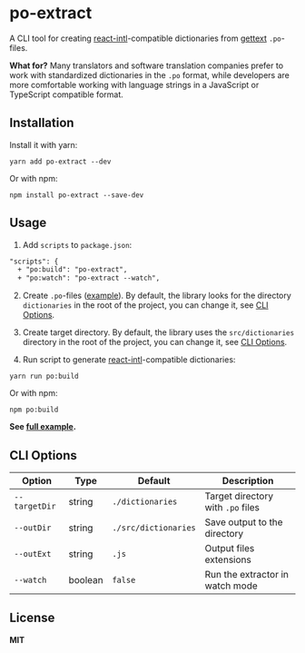 # po-extract

A CLI tool for creating [react-intl](https://www.npmjs.com/package/react-intl)-compatible dictionaries from [gettext](https://www.gnu.org/software/gettext/) `.po`-files.

**What for?** Many translators and software translation companies prefer to work with standardized dictionaries in the `.po` format, while developers are more comfortable working with language strings in a JavaScript or TypeScript compatible format.

## Installation

Install it with yarn:

```shell
yarn add po-extract --dev
```

Or with npm:

```shell
npm install po-extract --save-dev
```

## Usage

1. Add `scripts` to `package.json`:

```diff
"scripts": {
  + "po:build": "po-extract",
  + "po:watch": "po-extract --watch",
```

2. Create `.po`-files ([example](/tree/main/example/dictionaries)). By default, the library looks for the directory `dictionaries` in the root of the project, you can change it, see [CLI Options](#cli-options).

3. Create target directory. By default, the library uses the `src/dictionaries` directory in the root of the project, you can change it, see [CLI Options](#cli-options).

4. Run script to generate [react-intl](https://www.npmjs.com/package/react-intl)-compatible dictionaries:

```shell
yarn run po:build
```

Or with npm:

```shell
npm po:build
```

**See [full example](./example).**

## CLI Options

| Option        | Type    | Default              | Description                       |
| ------------- | ------- | -------------------- | --------------------------------- |
| `--targetDir` | string  | `./dictionaries`     | Target directory with `.po` files |
| `--outDir`    | string  | `./src/dictionaries` | Save output to the directory      |
| `--outExt`    | string  | `.js`                | Output files extensions           |
| `--watch`     | boolean | `false`              | Run the extractor in watch mode   |

## License

**MIT**

